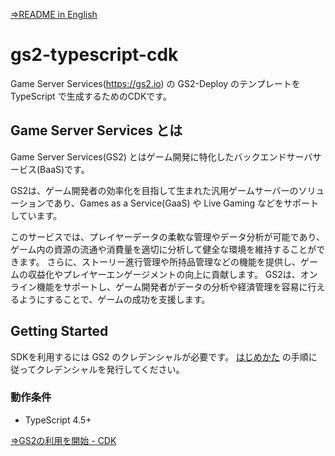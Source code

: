 [⇒README in English](README-en.md)

# gs2-typescript-cdk

Game Server Services(https://gs2.io) の GS2-Deploy のテンプレートを TypeScript で生成するためのCDKです。

## Game Server Services とは

Game Server Services(GS2) とはゲーム開発に特化したバックエンドサーバサービス(BaaS)です。

GS2は、ゲーム開発者の効率化を目指して生まれた汎用ゲームサーバーのソリューションであり、Games as a Service(GaaS) や Live Gaming などをサポートしています。

このサービスでは、プレイヤーデータの柔軟な管理やデータ分析が可能であり、ゲーム内の資源の流通や消費量を適切に分析して健全な環境を維持することができます。
さらに、ストーリー進行管理や所持品管理などの機能を提供し、ゲームの収益化やプレイヤーエンゲージメントの向上に貢献します。
GS2は、オンライン機能をサポートし、ゲーム開発者がデータの分析や経済管理を容易に行えるようにすることで、ゲームの成功を支援します。

## Getting Started

SDKを利用するには GS2 のクレデンシャルが必要です。
[はじめかた](https://app.gs2.io/docs/index.html?java#get-start) の手順に従ってクレデンシャルを発行してください。

### 動作条件

- TypeScript 4.5+

[⇒GS2の利用を開始 - CDK](https://docs.gs2.io/ja/get_start/#cdk)
